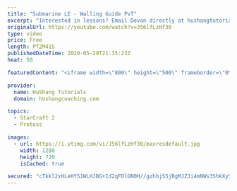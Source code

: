 ```yaml
---
title: "Submarine LE - Walling Guide PvT"
excerpt: "Interested in lessons? Email Devon directly at hushangtutorials@outlook.com ------------------------------------------------------------------------------------------------------- Want to support HuShang Tutorials directly? Patreon is a website where you can contribute a monthly donation that will help"
originalUrl: https://youtube.com/watch?v=J56lfLzHf30
type: video
price: Free
length: PT2M41S
publishedDateTime: 2020-05-29T21:35:23Z
heat: 50

featuredContent: "<iframe width=\"800\" height=\"500\" frameborder=\"0\" src=\"https://www.youtube.com/embed/J56lfLzHf30\" allow=\"accelerometer; autoplay; encrypted-media; gyroscope; picture-in-picture\" allowfullscreen></iframe>"

provider:
  name: HuShang Tutorials
  domain: hushangcoaching.com

topics:
  - StarCraft 2
  - Protoss

images:
  - url: https://i.ytimg.com/vi/J56lfLzHf30/maxresdefault.jpg
    width: 1280
    height: 720
    isCached: true

secured: "cTkkl2xHLeHYS1WLHJBG+Id2qFDlGN0H//gzhbjS5jBgMJZJi4mNWs3ShkXy5M0+efB4T16LOrZo1mMTGi/dTexzBSko5vOHHU5oAaVVKSJwIWhTwRobrwlpWrCCinUxbbrRVp8uGJWKxXweLZhaquowF2BgryIKuxknqDxV5JAMvSWh7RQbZtWNb8lOg9e8ROeWn1FWkCw3W319KvXMlBdor62JS7sSa/UM+f1IfJs0Ufwv3n38DX9XnYrZkdeo8hjR1DAUbjjw+HjaNXxbtDCJd5Cj9PyTb+tWlXP+aCcLNVsN0ZYsRQtHiLhLtFL6IlOSW3vUh/ZPHYHsOraHuqdYEi+pgjFB3p67ogEis/gCifuKCDQl5zz7CLgV574AYrYHSOLPAGVtx2YhFku5FOF2q3eqqiS2q3UWNe7ggdo=;rtrUQfzHw1BDPuROZEaEuA=="
---
```


